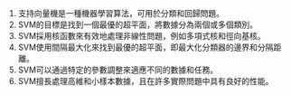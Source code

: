 1. 支持向量機是一種機器學習算法，可用於分類和回歸問題。
2. SVM的目標是找到一個最優的超平面，將數據分為兩個或多個類別。
3. SVM採用核函數來有效地處理非線性問題，例如多項式核和徑向基核。
4. SVM使用間隔最大化來找到最優的超平面，即最大化分類器的邊界和分隔距離。
5. SVM可以通過特定的參數調整來適應不同的數據和任務。
6. SVM擅長處理高維和小樣本數據，且在許多實際問題中具有良好的性能。